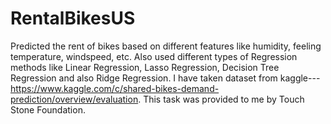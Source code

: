 # RentalBikesUS
Predicted the rent of bikes based on different features like humidity, feeling temperature, windspeed, etc. Also used different types of Regression methods like Linear Regression, Lasso Regression, Decision Tree Regression and also Ridge Regression.
I have taken dataset from kaggle---https://www.kaggle.com/c/shared-bikes-demand-prediction/overview/evaluation.
This task was provided to me by Touch Stone Foundation.
